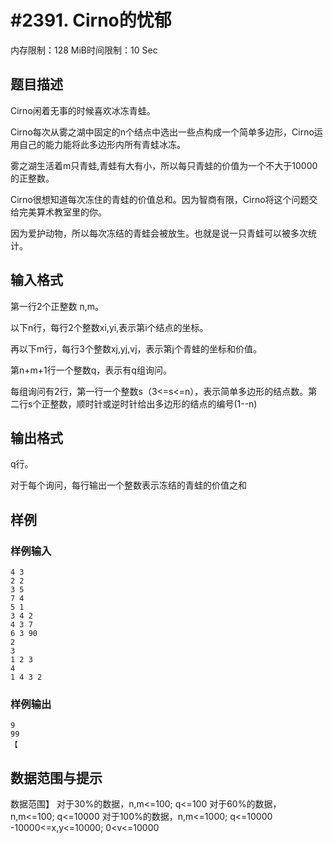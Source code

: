 # #2391. Cirno的忧郁

内存限制：128 MiB时间限制：10 Sec

## 题目描述

 

Cirno闲着无事的时候喜欢冰冻青蛙。

Cirno每次从雾之湖中固定的n个结点中选出一些点构成一个简单多边形，Cirno运用自己的能力能将此多边形内所有青蛙冰冻。

雾之湖生活着m只青蛙,青蛙有大有小，所以每只青蛙的价值为一个不大于10000的正整数。

Cirno很想知道每次冻住的青蛙的价值总和。因为智商有限，Cirno将这个问题交给完美算术教室里的你。

因为爱护动物，所以每次冻结的青蛙会被放生。也就是说一只青蛙可以被多次统计。

 

## 输入格式

 

第一行2个正整数 n,m。

以下n行，每行2个整数xi,yi,表示第i个结点的坐标。

再以下m行，每行3个整数xj,yj,vj，表示第j个青蛙的坐标和价值。

第n+m+1行一个整数q，表示有q组询问。

每组询问有2行，第一行一个整数s（3<=s<=n），表示简单多边形的结点数。第二行s个正整数，顺时针或逆时针给出多边形的结点的编号(1--n)

 

## 输出格式

 

q行。

对于每个询问，每行输出一个整数表示冻结的青蛙的价值之和

 

## 样例

### 样例输入

    
    4 3
    2 2
    3 5
    7 4
    5 1
    3 4 2
    4 3 7
    6 3 90
    2
    3
    1 2 3
    4
    1 4 3 2
     
    
    

### 样例输出

    
    9
    99
    【
    

## 数据范围与提示

数据范围】
对于30%的数据，n,m<=100; q<=100
对于60%的数据，n,m<=100; q<=10000
对于100%的数据，n,m<=1000; q<=10000
                -10000<=x,y<=10000; 0<v<=10000
